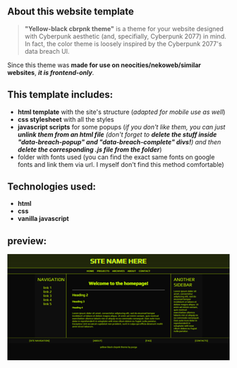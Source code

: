 ## About this website template

> <b>"Yellow-black cbrpnk theme"</b> is a theme for your website designed with Cyberpunk aesthetic (and, specifially, Cyberpunk 2077) in mind.
In fact, the color theme is loosely inspired by the Cyberpunk 2077's data breach UI.

Since this theme was <b>made for use on neocities/nekoweb/similar websites</b>, <b><i>it is frontend-only</b></i>.

## This template includes:
- <b>html template</b> with the site's structure (<i>adapted for mobile use as well</i>)
- <b>css stylesheet</b> with all the styles
- <b>javascript scripts</b> for some popups (<i>if you don't like them, you can just <b>unlink them from an html file</b> (don't forget to <b>delete the stuff inside "data-breach-popup" and "data-breach-complete" divs!</b>) and then <b>delete the corresponding .js file from the folder</b></i>)
- folder with fonts used (you can find the exact same fonts on google fonts and link them via url. I myself don't find this method comfortable)

## Technologies used:
- <b>html</b>
- <b>css</b>
- <b>vanilla javascript</b>

## preview:
![preview](preview.jpg)